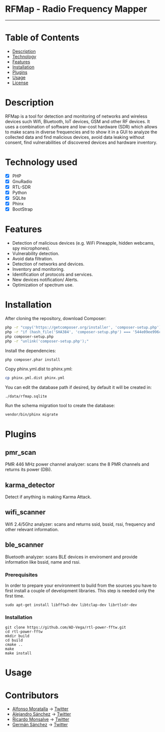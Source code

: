 # RFMap - Radio Frequency Mapper

----------


# Table of Contents
* [Description](https://github.com/onticsoluciones/RFMap#description)
* [Technology](https://github.com/onticsoluciones/RFMap#technology-used)
* [Features](https://github.com/onticsoluciones/RFMap#features)
* [Installation](https://github.com/onticsoluciones/RFMap#installation)
* [Plugins](https://github.com/onticsoluciones/RFMap#plugins)
* [Usage](https://github.com/onticsoluciones/RFMap#usage)
* [License](https://github.com/onticsoluciones/RFMap/blob/master/LICENSE)

# Description

RFMap is a tool for detection and monitoring of networks and wireless devices such Wifi, Bluetooth, IoT devices, GSM and other RF devices.
It uses a combination of software and low-cost hardware (SDR) which allows to make scans in diverse frequencies and to show it in a GUI to analyze the collected data and find malicious devices, avoid data leaking without consent, find vulnerabilities of discovered devices and hardware inventory. 

# Technology used

- [x] PHP
- [x] GnuRadio
- [x] RTL-SDR
- [x] Python
- [x] SQLite
- [x] Phinx
- [x] BootStrap

# Features

 - Detection of malicious devices (e.g. WiFi Pineapple, hidden webcams, spy microphones). 
 - Vulnerability detection.
 - Avoid data filtration.
 - Detection of networks and devices.
 - Inventory and monitoring.
 - Identification of protocols and services.     
 - New devices notification/ Alerts.      
 - Optimization of spectrum use.     

# Installation

After cloning the repository, download Composer:

```bash
php -r "copy('https://getcomposer.org/installer', 'composer-setup.php');"
php -r "if (hash_file('SHA384', 'composer-setup.php') === '544e09ee996cdf60ece3804abc52599c22b1f40f4323403c44d44fdfdd586475ca9813a858088ffbc1f233e9b180f061') { echo 'Installer verified'; } else { echo 'Installer corrupt'; unlink('composer-setup.php'); } echo PHP_EOL;"
php composer-setup.php
php -r "unlink('composer-setup.php');"
```

Install the dependencies:

```bash
php composer.phar install
```

Copy phinx.yml.dist to phinx.yml:

```bash
cp phinx.yml.dist phinx.yml
```

You can edit the database path if desired, by default it will be created in:

```
./data/rfmap.sqlite
```

Run the schema migration tool to create the database:

```bash
vendor/bin/phinx migrate
```

# Plugins

## pmr_scan

PMR 446 MHz power channel analyzer: scans the 8 PMR channels and returns its power (DBi).

## karma_detector
Detect if anything is making Karma Attack.

## wifi_scanner
Wifi 2.4/5Ghz analyzer: scans and returns  ssid, bssid, rssi, frequency and other relevant information.

## ble_scanner
Bluetooth analyzer: scans BLE devices in enviroment and provide information like bssid, name and rssi.

### Prerequisites

In order to prepare your environment to build from the sources you have to first install a couple of development libraries.
This step is needed only the first time.

    sudo apt-get install libfftw3-dev libtclap-dev librtlsdr-dev

### Installation

    git clone https://github.com/AD-Vega/rtl-power-fftw.git
    cd rtl-power-fftw
    mkdir build
    cd build
    cmake ..
    make
    make install

# Usage


# Contributors

* [Alfonso Moratalla](https://github.com/alfonsomoratalla) -> [Twitter](https://twitter.com/alfonso_ng)
* [Alejandro Sánchez](https://github.com/alsanchez) -> [Twitter](https://twitter.com/alsanchez_)
* [Ricardo Monsalve](https://github.com/ricarmon) -> [Twitter](https://twitter.com/ricarmonsalve)
* [Germán Sánchez](https://github.com/yercito) -> [Twitter](https://twitter.com/yeroncio)
